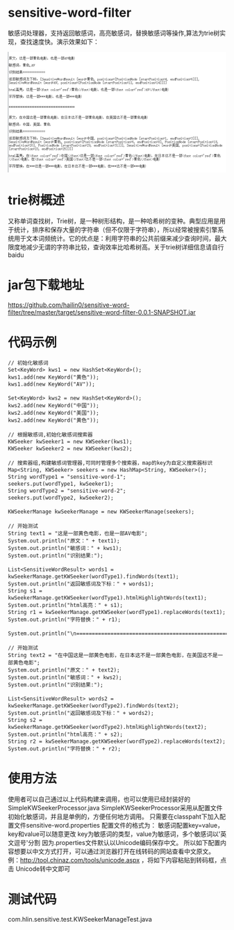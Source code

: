 # sensitive-word-filter

敏感词处理器，支持返回敏感词，高亮敏感词，替换敏感词等操作,算法为trie树实现，查找速度快。演示效果如下：

![Alt 演示效果](/doc/20160523233326.png "演示效果")

# trie树概述
又称单词查找树，Trie树，是一种树形结构，是一种哈希树的变种。典型应用是用于统计，排序和保存大量的字符串（但不仅限于字符串），所以经常被搜索引擎系统用于文本词频统计。它的优点是：利用字符串的公共前缀来减少查询时间，最大限度地减少无谓的字符串比较，查询效率比哈希树高。关于trie树详细信息请自行baidu


# jar包下载地址
https://github.com/hailin0/sensitive-word-filter/tree/master/target/sensitive-word-filter-0.0.1-SNAPSHOT.jar


# 代码示例
	// 初始化敏感词
	Set<KeyWord> kws1 = new HashSet<KeyWord>();
	kws1.add(new KeyWord("黄色"));
	kws1.add(new KeyWord("AV"));
	
	Set<KeyWord> kws2 = new HashSet<KeyWord>();
	kws2.add(new KeyWord("中国"));
	kws2.add(new KeyWord("美国"));
	kws2.add(new KeyWord("黄色"));
	
	// 根据敏感词,初始化敏感词搜索器
	KWSeeker kwSeeker1 = new KWSeeker(kws1);
	KWSeeker kwSeeker2 = new KWSeeker(kws2);
	
	// 搜索器组,构建敏感词管理器,可同时管理多个搜索器，map的key为自定义搜索器标识
	Map<String, KWSeeker> seekers = new HashMap<String, KWSeeker>();
	String wordType1 = "sensitive-word-1";
	seekers.put(wordType1, kwSeeker1);
	String wordType2 = "sensitive-word-2";
	seekers.put(wordType2, kwSeeker2);
	
	KWSeekerManage kwSeekerManage = new KWSeekerManage(seekers);
	
	// 开始测试
	String text1 = "这是一部黄色电影，也是一部AV电影";
	System.out.println("原文：" + text1);
	System.out.println("敏感词：" + kws1);
	System.out.println("识别结果:");
	
	List<SensitiveWordResult> words1 = kwSeekerManage.getKWSeeker(wordType1).findWords(text1);
	System.out.println("返回敏感词及下标：" + words1);
	String s1 = kwSeekerManage.getKWSeeker(wordType1).htmlHighlightWords(text1);
	System.out.println("html高亮：" + s1);
	String r1 = kwSeekerManage.getKWSeeker(wordType1).replaceWords(text1);
	System.out.println("字符替换：" + r1);
	
	System.out.println("\n=================================================\n");
	
	// 开始测试
	String text2 = "在中国这是一部黄色电影，在日本这不是一部黄色电影，在美国这不是一部黄色电影";
	System.out.println("原文：" + text2);
	System.out.println("敏感词：" + kws2);
	System.out.println("识别结果:");
	
	List<SensitiveWordResult> words2 = kwSeekerManage.getKWSeeker(wordType2).findWords(text2);
	System.out.println("返回敏感词及下标：" + words2);
	String s2 = kwSeekerManage.getKWSeeker(wordType2).htmlHighlightWords(text2);
	System.out.println("html高亮：" + s2);
	String r2 = kwSeekerManage.getKWSeeker(wordType2).replaceWords(text2);
	System.out.println("字符替换：" + r2);


# 使用方法
使用者可以自己通过以上代码构建来调用，也可以使用已经封装好的SimpleKWSeekerProcessor.java
SimpleKWSeekerProcessor采用从配置文件初始化敏感词，并且是单例的，方便任何地方调用。
只需要在classpaht下加入配置文件sensitive-word.properties
配置文件的格式为：
敏感词配置key=value，key和value可以随意更改
key为敏感词的类型，value为敏感词，多个敏感词以'英文逗号'分割
因为.properties文件默认以Unicode编码保存中文。
所以如下配置内容想要以中文方式打开，可以通过浏览器打开在线转码的网站查看中文原文。
例：http://tool.chinaz.com/tools/unicode.aspx ，将如下内容粘贴到转码框，点击 Unicode转中文即可


# 测试代码

com.hlin.sensitive.test.KWSeekerManageTest.java



